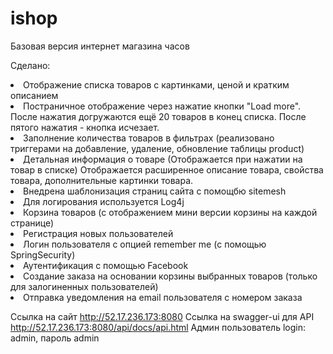 # ishop
Базовая версия интернет магазина часов

Сделано:
<li>Отображение списка товаров с картинками, ценой и кратким описанием</li>
<li>Постраничное отображение через нажатие кнопки "Load more".
  После нажатия догружаются ещё 20 товаров в конец списка. После пятого нажатия - кнопка исчезает.</li>
<li>Заполнение количества товаров в фильтрах (реализовано триггерами на добавление, удаление, обновление таблицы product)</li>
<li>Детальная информация о товаре (Отображается при нажатии на товар в списке)
  Отображается расширенное описание товара, свойства товара, дополнительные картинки товара.</li>
<li>Внедрена шаблонизация страниц сайта с помощбю sitemesh</li>  
<li>Для логирования используется Log4j</li>
<li>Корзина товаров (с отображением мини версии корзины на каждой странице)</li>  
<li>Регистрация новых пользователей</li>
<li>Логин пользователя с опцией remember me (с помощью SpringSecurity)</li>
<li>Аутентификация с помощью Facebook</li>
<li>Создание заказа на основании корзины выбранных товаров (только для залогиненных пользователей)</li>
<li>Отправка уведомления на email пользователя c номером заказа</li>


Ссылка на сайт http://52.17.236.173:8080 Ссылка на swagger-ui для API http://52.17.236.173:8080/api/docs/api.html Админ пользователь login: admin, пароль admin
